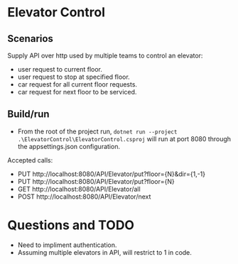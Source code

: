 # Elevator Control

## Scenarios

Supply API over http used by multiple teams to control an elevator:

- user request to current floor.
- user request to stop at specified floor.
- car request for all current floor requests.
- car request for next floor to be serviced.

## Build/run

- From the root of the project run, `dotnet run --project .\ElevatorControl\ElevatorControl.csproj` will run at port 8080 through the appsettings.json configuration.

Accepted calls:
- PUT http://localhost:8080/API/Elevator/put?floor={N}&dir={1,-1}
- PUT http://localhost:8080/API/Elevator/put?floor={N}
- GET http://localhost:8080/API/Elevator/all
- POST http://localhost:8080/API/Elevator/next

# Questions and TODO

- Need to impliment authentication.
- Assuming multiple elevators in API, will restrict to 1 in code.

## 